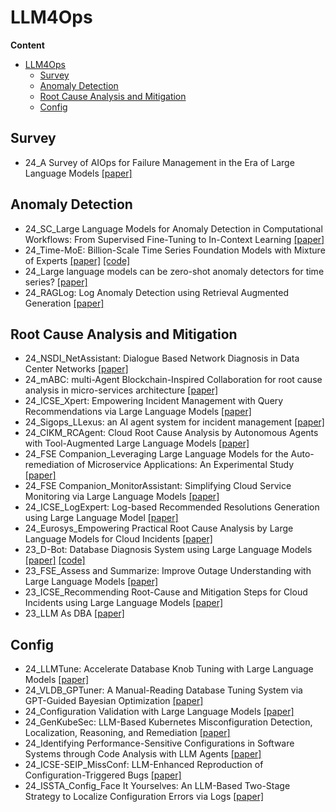 # LLM4Ops

**Content**


- [LLM4Ops](#llm4ops)
  - [Survey](#survey)
  - [Anomaly Detection](#anomaly-detection)
  - [Root Cause Analysis and Mitigation](#root-cause-analysis-and-mitigation)
  - [Config](#config)

## Survey
- 24_A Survey of AIOps for Failure Management in the Era of Large Language Models [[paper]](https://arxiv.org/pdf/2406.11213)


## Anomaly Detection
- 24_SC_Large Language Models for Anomaly Detection in Computational Workflows: From Supervised Fine-Tuning to In-Context Learning [[paper]](https://arxiv.org/abs/2407.17545)
- 24_Time-MoE: Billion-Scale Time Series Foundation Models with Mixture of Experts [[paper]](https://arxiv.org/abs/2409.16040) [[code]](https://github.com/Time-MoE/Time-MoE)
- 24_Large language models can be zero-shot anomaly detectors for time series? [[paper]](https://arxiv.org/abs/2405.14755)
- 24_RAGLog: Log Anomaly Detection using Retrieval Augmented Generation [[paper]](https://arxiv.org/abs/2311.05261)

## Root Cause Analysis and Mitigation
- 24_NSDI_NetAssistant: Dialogue Based Network Diagnosis in Data Center Networks [[paper]](https://www.usenix.org/conference/nsdi24/presentation/wang-haopei)
- 24_mABC: multi-Agent Blockchain-Inspired Collaboration for root cause analysis in micro-services architecture [[paper]](https://arxiv.org/abs/2404.12135)
- 24_ICSE_Xpert: Empowering Incident Management with Query Recommendations via Large Language Models [[paper]](https://arxiv.org/pdf/2312.11988)
- 24_Sigops_LLexus: an AI agent system for incident management [[paper]](https://www.microsoft.com/en-us/research/publication/llexus-an-ai-agent-system-for-incident-management/)
- 24_CIKM_RCAgent: Cloud Root Cause Analysis by Autonomous Agents with Tool-Augmented Large Language Models [[paper]](https://arxiv.org/abs/2310.16340)
- 24_FSE Companion_Leveraging Large Language Models for the Auto-remediation of Microservice Applications: An Experimental Study [[paper]](https://dl.acm.org/doi/abs/10.1145/3663529.3663855)
- 24_FSE Companion_MonitorAssistant: Simplifying Cloud Service Monitoring via Large Language Models [[paper]](https://netman.aiops.org/wp-content/uploads/2024/05/MonitorAssistant_CameraReady-v1.4_submitted.pdf)
- 24_ICSE_LogExpert: Log-based Recommended Resolutions Generation using Large Language Model [[paper]](https://dl.acm.org/doi/pdf/10.1145/3639476.3639773)
- 24_Eurosys_Empowering Practical Root Cause Analysis by Large Language Models for Cloud Incidents [[paper]](https://arxiv.org/pdf/2305.18084.pdf)
- 23_D-Bot: Database Diagnosis System using Large Language Models [[paper]](https://arxiv.org/pdf/2312.01454.pdf)  [[code]](https://github.com/TsinghuaDatabaseGroup/DB-GPT)
- 23_FSE_Assess and Summarize: Improve Outage Understanding with Large Language Models [[paper]](https://arxiv.org/pdf/2305.18084.pdf)
- 23_ICSE_Recommending Root-Cause and Mitigation Steps for Cloud Incidents using Large Language Models [[paper]](https://arxiv.org/abs/2301.03797)
- 23_LLM As DBA [[paper]](https://arxiv.org/abs/2308.05481) 


## Config
- 24_LLMTune: Accelerate Database Knob Tuning with Large Language Models [[paper]](https://arxiv.org/abs/2404.11581)
- 24_VLDB_GPTuner: A Manual-Reading Database Tuning System via GPT-Guided Bayesian Optimization [[paper]](https://arxiv.org/abs/2311.03157)
- 24_Configuration Validation with Large Language Models [[paper]](https://arxiv.org/pdf/2310.09690)
- 24_GenKubeSec: LLM-Based Kubernetes Misconfiguration Detection, Localization, Reasoning, and Remediation [[paper]](https://arxiv.org/pdf/2405.19954)
- 24_Identifying Performance-Sensitive Configurations in Software Systems through Code Analysis with LLM Agents [[paper]](https://arxiv.org/pdf/2406.12806)
- 24_ICSE-SEIP_MissConf: LLM-Enhanced Reproduction of Configuration-Triggered Bugs [[paper]](https://dl.acm.org/doi/pdf/10.1145/3639478.3647635)
- 24_ISSTA_Config_Face It Yourselves: An LLM-Based Two-Stage Strategy to Localize Configuration Errors via Logs [[paper]](https://arxiv.org/abs/2404.00640)